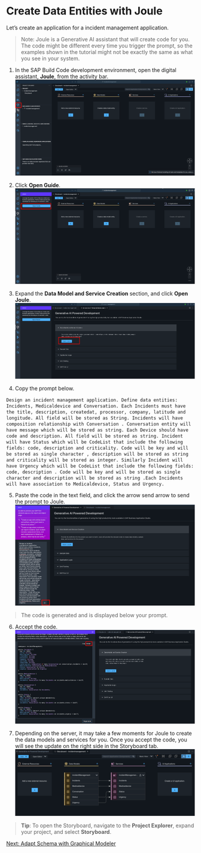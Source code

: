 # Create Data Entities with Joule

Let’s create an application for a incident management application.

> Note: Joule is a Generative AI assistant that will create code for you. The code might be different every time you trigger the prompt, so the examples shown in the tutorial might not be exactly the same as what you see in your system.

1. In the SAP Build Code development environment, open the digital assistant, **Joule**, from the activity bar.
![](./images/jouleclick.png)

2. Click **Open Guide**.
![](./images/jouleguide.png)

3. Expand the **Data Model and Service Creation** section, and click **Open Joule**.
![](./images/openjoule.png)

4. Copy the prompt below.

```
Design an incident management application. Define data entities: Incidents, Medicaldevice and Conversation. Each Incidents must have the title, description, createdat, processor, company, latitude and longitude. All field will be stored as String. Incidents will have composition relationship with Conversation . Conversation entity will have message which will be stored as string. Each Device should have code and description. All field will be stored as string. Incident will have Status which will be CodeList that include the following fields: code, description and criticality. Code will be key and will be stored as single character , description will be stored as string and criticality will be stored as integer. Similarly Incident will have Urgency which will be CodeList that include the following fields: code, description . Code will be key and will be stored as single character and description will be stored as string .Each Incidents will have association to Medicaldevice, Status and Urgency.
```

5. Paste the code in the text field, and click the arrow send arrow to send the prompt to Joule.
![](./images/jouleprompt.png)

> The code is generated and is displayed below your prompt.

6. Accept the code.
![](./images/jouleaccept.png)

7. Depending on the server, it may take a few moments for Joule to create the data models and services for you.
Once you accept the code, you will see the update on the right side in the Storyboard tab.
![](./images/finalschema.png)

> **Tip**: To open the Storyboard, navigate to the **Project Explorer**, expand your project, and select **Storyboard**.

 [Next: Adapt Schema with Graphical Modeler](../changes/README.md)

